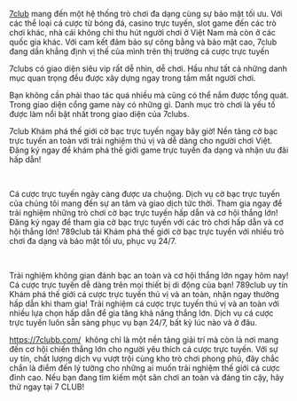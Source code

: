 
<p><a href="https://7clubb.com/">7club</a> mang đến một hệ thống tr&ograve; chơi đa dạng c&ugrave;ng sự bảo mật tối ưu. Với c&aacute;c thể loại c&aacute; cược từ b&oacute;ng đ&aacute;, casino trực tuyến, slot game đến c&aacute;c tr&ograve; chơi kh&aacute;c, nh&agrave; c&aacute;i kh&ocirc;ng chỉ thu h&uacute;t người chơi ở Việt Nam m&agrave; c&ograve;n ở c&aacute;c quốc gia kh&aacute;c. Với cam kết đảm bảo sự c&ocirc;ng bằng v&agrave; bảo mật cao, 7club đang dần khẳng định vị thế của m&igrave;nh tr&ecirc;n thị trường c&aacute; cược trực tuyến</p>

<p>7clubs c&oacute; giao diện si&ecirc;u vip rất dễ nh&igrave;n, dễ chơi. Hầu như tất cả những danh mục quan trọng đều được x&acirc;y dựng ngay trong tầm mắt người chơi.</p>

<p>Bạn kh&ocirc;ng cần phải thao t&aacute;c qu&aacute; nhiều m&agrave; cũng c&oacute; thể nắm được tổng qu&aacute;t. Trong giao diện cổng game n&agrave;y c&oacute; những g&igrave;. Danh mục tr&ograve; chơi l&agrave; yếu tố được l&agrave;m nổi bật nhất trong giao diện của 7clubs.</p>

<p>7club Kh&aacute;m ph&aacute; thế giới cờ bạc trực tuyến ngay b&acirc;y giờ! Nền tảng cờ bạc trực tuyến an to&agrave;n với trải nghiệm th&uacute; vị v&agrave; dễ d&agrave;ng cho người chơi Việt. Đăng k&yacute; ngay để kh&aacute;m ph&aacute; thế giới game trực tuyến đa dạng v&agrave; nhận ưu đ&atilde;i hấp dẫn!</p>

<p>&nbsp;</p>

<p>C&aacute; cược trực tuyến ng&agrave;y c&agrave;ng được ưa chuộng. Dịch vụ cờ bạc trực tuyến của ch&uacute;ng t&ocirc;i mang đến sự an t&acirc;m v&agrave; giao dịch tức thời. Tham gia ngay để trải nghiệm những tr&ograve; chơi cờ bạc trực tuyến hấp dẫn v&agrave; cơ hội thắng lớn! Đăng k&yacute; ngay để tham gia cờ bạc trực tuyến với c&aacute;c tr&ograve; chơi hấp dẫn v&agrave; cơ hội thắng lớn! 789club tải Kh&aacute;m ph&aacute; thế giới cờ bạc trực tuyến với nhiều tr&ograve; chơi đa dạng v&agrave; bảo mật tối ưu, phục vụ 24/7.</p>

<p>&nbsp;</p>

<p>Trải nghiệm kh&ocirc;ng gian đ&aacute;nh bạc an to&agrave;n v&agrave; cơ hội thắng lớn ngay h&ocirc;m nay! C&aacute; cược trực tuyến dễ d&agrave;ng tr&ecirc;n mọi thiết bị di động của bạn! 789club uy t&iacute;n Kh&aacute;m ph&aacute; thế giới c&aacute; cược trực tuyến th&uacute; vị v&agrave; an to&agrave;n, nhận ngay thưởng hấp dẫn khi tham gia! Trải nghiệm c&aacute; cược trực tuyến th&uacute; vị v&agrave; an to&agrave;n với nhiều lựa chọn hấp dẫn để gia tăng khả năng thắng lớn. Dịch vụ c&aacute; cược trực tuyến lu&ocirc;n sẵn s&agrave;ng phục vụ bạn 24/7, bất kỳ l&uacute;c n&agrave;o v&agrave; ở đ&acirc;u.</p>

<p><a href="https://7clubb.com/">https://7clubb.com/</a>&nbsp; kh&ocirc;ng chỉ l&agrave; một nền tảng giải tr&iacute; m&agrave; c&ograve;n l&agrave; nơi mang đến cơ hội chiến thắng lớn cho người y&ecirc;u th&iacute;ch c&aacute; cược trực tuyến. Với sự uy t&iacute;n, chất lượng dịch vụ vượt trội c&ugrave;ng kho tr&ograve; chơi phong ph&uacute;, đ&acirc;y chắc chắn l&agrave; điểm đến l&yacute; tưởng cho những ai muốn trải nghiệm thế giới c&aacute; cược đỉnh cao. Nếu bạn đang t&igrave;m kiếm một s&acirc;n chơi an to&agrave;n v&agrave; đ&aacute;ng tin cậy, h&atilde;y thử ngay tại 7 CLUB!</p>
